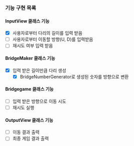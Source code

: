 ### 기능 구현 목록
#### InputView 클래스 기능
- [x] 사용자로부터 다리의 길이를 입력 받음
- [ ] 사용자로부터 이동할 방향(U, D)를 입력받음
- [ ] 재시도 여부 입력 받음
#### BridgeMaker 클래스 기능
- [x] 입력 받은 길이만큼 다리 생성
  - [x] BridgeNumberGenerator로 생성된 숫자를 방향으로 변환
#### Bridgegame 클래스 기능
- [ ] 입력 받은 방향으로 이동 시도
- [ ] 재시도 실행
#### OutputView 클래스 기능
- [ ] 이동 결과 출력
- [ ] 최종 게임 결과 출력